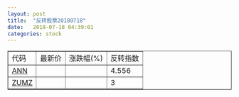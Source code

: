 ```yaml
---
layout: post
title:  "反转股票20180718"
date:   2018-07-18 04:39:01
categories: stock
---
```


<script type="text/javascript">
var stockList = []
stockList.push('gb_ann');
stockList.push('gb_zumz');
</script>

<table border="1">
 <tr>
 <td>代码</td>
  <td>最新价</td>
  <td>涨跌幅(%)</td>
 <td>反转指数</td>
</tr>
  <tr id="ann"><td><a href="http://stock.finance.sina.com.cn/usstock/quotes/ANN.html" target="_blank">ANN</a></td><td></td><td></td><td>4.556</td></tr>
  <tr id="zumz"><td><a href="http://stock.finance.sina.com.cn/usstock/quotes/ZUMZ.html" target="_blank">ZUMZ</a></td><td></td><td></td><td>3</td></tr>
</table>
